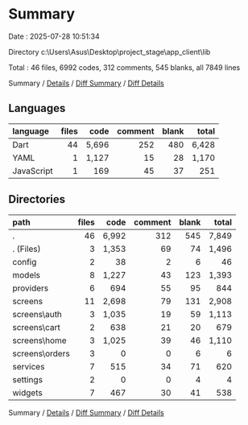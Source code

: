 # Summary

Date : 2025-07-28 10:51:34

Directory c:\\Users\\Asus\\Desktop\\project_stage\\app_client\\lib

Total : 46 files,  6992 codes, 312 comments, 545 blanks, all 7849 lines

Summary / [Details](details.md) / [Diff Summary](diff.md) / [Diff Details](diff-details.md)

## Languages
| language | files | code | comment | blank | total |
| :--- | ---: | ---: | ---: | ---: | ---: |
| Dart | 44 | 5,696 | 252 | 480 | 6,428 |
| YAML | 1 | 1,127 | 15 | 28 | 1,170 |
| JavaScript | 1 | 169 | 45 | 37 | 251 |

## Directories
| path | files | code | comment | blank | total |
| :--- | ---: | ---: | ---: | ---: | ---: |
| . | 46 | 6,992 | 312 | 545 | 7,849 |
| . (Files) | 3 | 1,353 | 69 | 74 | 1,496 |
| config | 2 | 38 | 2 | 6 | 46 |
| models | 8 | 1,227 | 43 | 123 | 1,393 |
| providers | 6 | 694 | 55 | 95 | 844 |
| screens | 11 | 2,698 | 79 | 131 | 2,908 |
| screens\\auth | 3 | 1,035 | 19 | 59 | 1,113 |
| screens\\cart | 2 | 638 | 21 | 20 | 679 |
| screens\\home | 3 | 1,025 | 39 | 46 | 1,110 |
| screens\\orders | 3 | 0 | 0 | 6 | 6 |
| services | 7 | 515 | 34 | 71 | 620 |
| settings | 2 | 0 | 0 | 4 | 4 |
| widgets | 7 | 467 | 30 | 41 | 538 |

Summary / [Details](details.md) / [Diff Summary](diff.md) / [Diff Details](diff-details.md)